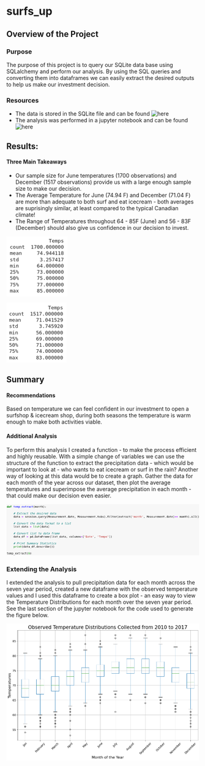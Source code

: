 # surfs_up

## Overview of the Project
### Purpose
The purpose of this project is to query our SQLite data base using SQLalchemy and perform our analysis. By using the SQL queries and converting them into dataframes we can easily extract the desired outputs to help us make our investment decision. 

### Resources
- The data is stored in the SQLite file and can be found ![here](https://github.com/bbinvt/surfs_up/blob/afc729eb39b77af46d5106335acdff0f6472f5b3/hawaii.sqlite)
- The analysis was performed in a jupyter notebook and can be found ![here](https://github.com/bbinvt/surfs_up/blob/afc729eb39b77af46d5106335acdff0f6472f5b3/SurfsUp_Challenge.ipynb)

## Results:
#### Three Main Takeaways
- Our sample size for June temperatures (1700 observations) and December (1517 observations) provide us with a large enough sample size to make our decision. 
- The Average Temperature for June (74.94 F) and December (71.04 F) are more than adequate to both surf and eat icecream - both averages are suprisingly similar, at least compared to the typical Canadian climate!
- The Range of Temperatures throughout 64 - 85F (June) and 56 - 83F (December) should also give us confidence in our decision to invest. 

![Figure 1: June Temperature Statistics](https://github.com/bbinvt/surfs_up/blob/a7260e28c1f26392ed5cedc723fabd889f0d82cb/june_temp_stats.png)

![Figure 2: December Temperature Statistics](https://github.com/bbinvt/surfs_up/blob/a7260e28c1f26392ed5cedc723fabd889f0d82cb/dec_temp_stats.png)

## Summary

#### Recommendations
Based on temperature we can feel confident in our investment to open a surfshop & icecream shop, during both seasons the temperature is warm enough to make both activities viable. 

#### Additional Analysis
To perform this analysis I created a function - to make the process efficient and highly reusable. With a simple change of variables we can use the structure of the function to extract the precipitation data - which would be important to look at - who wants to eat icecream or surf in the rain? Another way of looking at this data would be to create a graph. Gather the data for each month of the year across our dataset, then plot the average temperatures and superimpose the average precipitation in each month - that could make our decision even easier. 

![Figure 3: Temperature Extract Function](https://github.com/bbinvt/surfs_up/blob/afc729eb39b77af46d5106335acdff0f6472f5b3/temp_extract_func.png)

### Extending the Analysis
I extended the analysis to pull precipitation data for each month across the seven year period, created a new dataframe with the observed temperature values and I used this dataframe to create a box plot - an easy way to view the Temperature Distributions for each month over the seven year period. See the last section of the jupyter notebook for the code used to generate the figure below. 

![Figure 4: Temperature Distributions by Month](https://github.com/bbinvt/surfs_up/blob/92c6e558765115184c04f642a71d61f0ebf85d5d/observed_temp_distributions.png)
